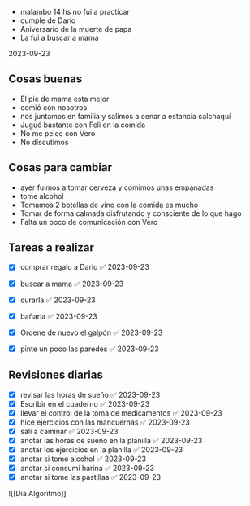 - malambo 14 hs no fui a practicar 
- cumple de Darío 
- Aniversario de la muerte de papa
- La fui a buscar a mama


2023-09-23
## Cosas buenas
- El pie de mama esta mejor 
- comió con nosotros 
- nos juntamos en familia y salimos a cenar a estancia calchaquí
- Jugué bastante con Feli en la comida
- No me pelee con Vero 
- No discutimos 

## Cosas para cambiar 
- ayer fuimos a tomar cerveza y comimos unas empanadas 
- tome alcohol
- Tomamos 2 botellas de vino con la comida es mucho 
- Tomar de forma calmada disfrutando y consciente de lo que hago
- Falta un poco de comunicación con Vero


## Tareas a realizar 
- [x] comprar regalo a Dario ✅ 2023-09-23
- [x] buscar a mama ✅ 2023-09-23
- [x] curarla ✅ 2023-09-23
- [x] bañarla ✅ 2023-09-23
- [x] Ordene de nuevo el galpón ✅ 2023-09-23
- [x] pinte un poco las paredes ✅ 2023-09-23


## Revisiones diarias
- [x] revisar las horas de sueño ✅ 2023-09-23
- [x] Escribir en el cuaderno ✅ 2023-09-23
- [x] llevar el control de la toma de medicamentos ✅ 2023-09-23
- [x] hice ejercicios con las mancuernas ✅ 2023-09-23
- [x] salí a caminar ✅ 2023-09-23
- [x] anotar las horas de sueño en la planilla ✅ 2023-09-23
- [x] anotar los ejercicios  en la planilla ✅ 2023-09-23
- [x] anotar si tome alcohol ✅ 2023-09-23
- [x] anotar si consumí harina ✅ 2023-09-23
- [x] anotar si tome las pastillas ✅ 2023-09-23

![[Dia Algoritmo]]





